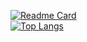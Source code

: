[![Readme Card](https://github-readme-stats.vercel.app/api?username=yujincheng08&bg_color=30,e96443,904e95&title_color=fff&text_color=fff)](https://github.com/anuraghazra/github-readme-stats)  
[![Top Langs](https://github-readme-stats.vercel.app/api/top-langs/?username=yujincheng08&layout=compact&exclude_repo=Hardware-Course,ZJU-UGCourse)](https://github.com/anuraghazra/github-readme-stats)
<!--
**yujincheng08/yujincheng08** is a ✨ _special_ ✨ repository because its `README.md` (this file) appears on your GitHub profile.

Here are some ideas to get you started:

- 🔭 I’m currently working on ...
- 🌱 I’m currently learning ...
- 👯 I’m looking to collaborate on ...
- 🤔 I’m looking for help with ...
- 💬 Ask me about ...
- 📫 How to reach me: ...
- 😄 Pronouns: ...
- ⚡ Fun fact: ...
-->
